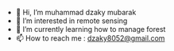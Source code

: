 - 👋 Hi, I’m muhammad dzaky mubarak
- 👀 I’m interested in remote sensing
- 🌱 I’m currently learning how to manage forest
- 📫 How to reach me : dzaky8052@gmail.com

<!---
muhammaddzakymubarak/muhammaddzakymubarak is a ✨ special ✨ repository because its `README.md` (this file) appears on your GitHub profile.
You can click the Preview link to take a look at your changes.
--->
